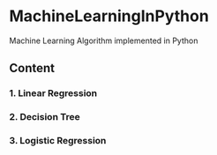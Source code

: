 # MachineLearningInPython
Machine Learning Algorithm implemented in Python

## Content
### 1. Linear Regression
### 2. Decision Tree
### 3. Logistic Regression
